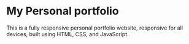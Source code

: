 # My Personal portfolio
This is a fully responsive personal portfolio website, responsive for all devices, built using HTML, CSS, and JavaScript.

